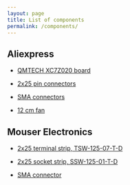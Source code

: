 ```yaml
---
layout: page
title: List of components
permalink: /components/
---
```


Aliexpress
-----

 - [QMTECH XC7Z020 board](https://www.aliexpress.com/item/1005005779045608.html)

 - [2x25 pin connectors](https://www.aliexpress.com/item/1005006520617658.html)

 - [SMA connectors](https://www.aliexpress.com/item/1005003176364619.html)

 - [12 cm fan](https://www.aliexpress.com/item/1005002978096606.html)

Mouser Electronics
-----

 - [2x25 terminal strip, TSW-125-07-T-D](https://www.mouser.com/ProductDetail/200-TSW12507TD)

 - [2x25 socket strip, SSW-125-01-T-D](https://www.mouser.com/ProductDetail/200-SSW12501TD)

 - [SMA connector](https://www.mouser.com/ProductDetail/485-1865)
